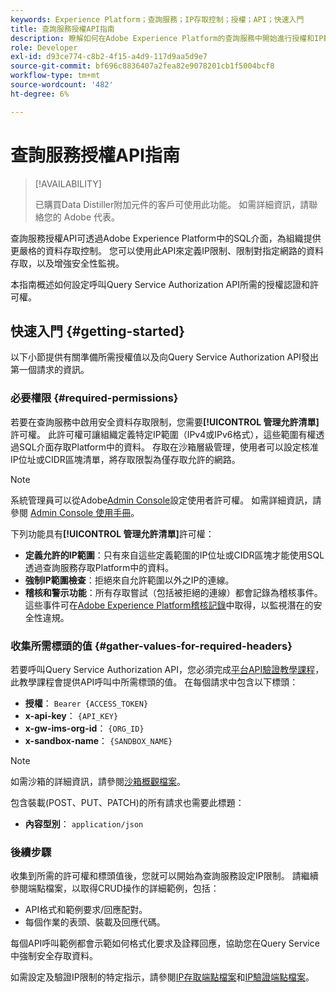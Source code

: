 ```yaml
---
keywords: Experience Platform；查詢服務；IP存取控制；授權；API；快速入門
title: 查詢服務授權API指南
description: 瞭解如何在Adobe Experience Platform的查詢服務中開始進行授權和IP範圍限制的安全資料存取。
role: Developer
exl-id: d93ce774-c8b2-4f15-a4d9-117d9aa5d9e7
source-git-commit: bf696c8836407a2fea82e9078201cb1f5004bcf8
workflow-type: tm+mt
source-wordcount: '482'
ht-degree: 6%

---
```


# 查詢服務授權API指南

>[!AVAILABILITY]
>
>已購買Data Distiller附加元件的客戶可使用此功能。 如需詳細資訊，請聯絡您的 Adobe 代表。

查詢服務授權API可透過Adobe Experience Platform中的SQL介面，為組織提供更嚴格的資料存取控制。 您可以使用此API來定義IP限制、限制對指定網路的資料存取，以及增強安全性監視。

本指南概述如何設定呼叫Query Service Authorization API所需的授權認證和許可權。

## 快速入門 {#getting-started}

以下小節提供有關準備所需授權值以及向Query Service Authorization API發出第一個請求的資訊。

### 必要權限 {#required-permissions}

若要在查詢服務中啟用安全資料存取限制，您需要&#x200B;**[!UICONTROL 管理允許清單]**&#x200B;許可權。 此許可權可讓組織定義特定IP範圍（IPv4或IPv6格式），這些範圍有權透過SQL介面存取Platform中的資料。 存取在沙箱層級管理，使用者可以設定核准IP位址或CIDR區塊清單，將存取限製為僅存取允許的網路。

>[!NOTE]
>
>系統管理員可以從Adobe[Admin Console](https://adminconsole.adobe.com/)設定使用者許可權。 如需詳細資訊，請參閱 [Admin Console 使用手冊](https://helpx.adobe.com/tw/enterprise/using/admin-console.html)。

下列功能具有&#x200B;**[!UICONTROL 管理允許清單]**&#x200B;許可權：

- **定義允許的IP範圍**：只有來自這些定義範圍的IP位址或CIDR區塊才能使用SQL透過查詢服務存取Platform中的資料。
- **強制IP範圍檢查**：拒絕來自允許範圍以外之IP的連線。
- **稽核和警示功能**：所有存取嘗試（包括被拒絕的連線）都會記錄為稽核事件。 這些事件可在[Adobe Experience Platform稽核記錄](../../landing/governance-privacy-security/audit-logs/overview.md)中取得，以監視潛在的安全性違規。

### 收集所需標頭的值 {#gather-values-for-required-headers}

若要呼叫Query Service Authorization API，您必須完成[平台API驗證教學課程](../../landing/api-authentication.md)，此教學課程會提供API呼叫中所需標頭的值。 在每個請求中包含以下標頭：

- **授權**： `Bearer {ACCESS_TOKEN}`
- **x-api-key**： `{API_KEY}`
- **x-gw-ims-org-id**： `{ORG_ID}`
- **x-sandbox-name**： `{SANDBOX_NAME}`

>[!NOTE]
>
> 如需沙箱的詳細資訊，請參閱[沙箱概觀檔案](../../sandboxes/home.md)。

包含裝載(POST、PUT、PATCH)的所有請求也需要此標題：

- **內容型別**： `application/json`

### 後續步驟

收集到所需的許可權和標頭值後，您就可以開始為查詢服務設定IP限制。 請繼續參閱端點檔案，以取得CRUD操作的詳細範例，包括：

- API格式和範例要求/回應配對。
- 每個作業的表頭、裝載及回應代碼。

每個API呼叫範例都會示範如何格式化要求及詮釋回應，協助您在Query Service中強制安全存取資料。

如需設定及驗證IP限制的特定指示，請參閱[IP存取端點檔案](./ip-access.md)和[IP驗證端點檔案](./validate.md)。
